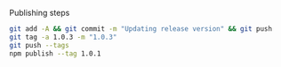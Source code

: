Publishing steps
```bash
git add -A && git commit -m "Updating release version" && git push
git tag -a 1.0.3 -m "1.0.3"
git push --tags
npm publish --tag 1.0.1
```
